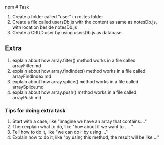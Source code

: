 npm # Task
1. Create a folder called "user" in routes folder
2. Create a file called usersDb.js with the content as same as notesDb.js, with location beside notesDb.js
3. Create a CRUD user by using usersDb.js as database

## Extra
1. explain about how array.filter() method works in a file called arrayFilter.md
2. explain about how array.findIndex() method works in a file called arrayFindIndex.md
3. explain about how array.splice() method works in a file called arraySplice.md
4. explain about how array.push() method works in a file called arrayPush.md

### Tips for doing extra task
1. Start with a case, like "imagine we have an array that contains...."
2. Then explain what to do, like "how about if we want to .... "
3. Tell how to do it, like "we can do it by using ..."
4. Explain how to do it, like "by using this method, the result will be like ..."